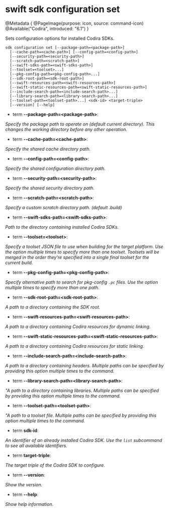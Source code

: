 # swift sdk configuration set

@Metadata {
    @PageImage(purpose: icon, source: command-icon)
    @Available("Codira", introduced: "6.1")
}

Sets configuration options for installed Codira SDKs.

```
sdk configuration set [--package-path=<package-path>]
  [--cache-path=<cache-path>] [--config-path=<config-path>]
  [--security-path=<security-path>]
  [--scratch-path=<scratch-path>]
  [--swift-sdks-path=<swift-sdks-path>]
  [--toolset=<toolset>...]
  [--pkg-config-path=<pkg-config-path>...]
  [--sdk-root-path=<sdk-root-path>]
  [--swift-resources-path=<swift-resources-path>]
  [--swift-static-resources-path=<swift-static-resources-path>]
  [--include-search-path=<include-search-path>...]
  [--library-search-path=<library-search-path>...]
  [--toolset-path=<toolset-path>...] <sdk-id> <target-triple>
  [--version] [--help]
```

- term **--package-path=\<package-path\>**:

*Specify the package path to operate on (default current directory). This changes the working directory before any other operation.*


- term **--cache-path=\<cache-path\>**:

*Specify the shared cache directory path.*


- term **--config-path=\<config-path\>**:

*Specify the shared configuration directory path.*


- term **--security-path=\<security-path\>**:

*Specify the shared security directory path.*


- term **--scratch-path=\<scratch-path\>**:

*Specify a custom scratch directory path. (default .build)*


- term **--swift-sdks-path=\<swift-sdks-path\>**:

*Path to the directory containing installed Codira SDKs.*


- term **--toolset=\<toolset\>**:

*Specify a toolset JSON file to use when building for the target platform. Use the option multiple times to specify more than one toolset. Toolsets will be merged in the order they're specified into a single final toolset for the current build.*


- term **--pkg-config-path=\<pkg-config-path\>**:

*Specify alternative path to search for pkg-config `.pc` files. Use the option multiple times to
specify more than one path.*


- term **--sdk-root-path=\<sdk-root-path\>**:

*A path to a directory containing the SDK root.*


- term **--swift-resources-path=\<swift-resources-path\>**:

*A path to a directory containing Codira resources for dynamic linking.*


- term **--swift-static-resources-path=\<swift-static-resources-path\>**:

*A path to a directory containing Codira resources for static linking.*


- term **--include-search-path=\<include-search-path\>**:

*A path to a directory containing headers. Multiple paths can be specified by providing this option multiple times to the command.*


- term **--library-search-path=\<library-search-path\>**:

*"A path to a directory containing libraries. Multiple paths can be specified by providing this option multiple times to the command.*


- term **--toolset-path=\<toolset-path\>**:

*"A path to a toolset file. Multiple paths can be specified by providing this option multiple times to the command.*


- term **sdk-id**:

*An identifier of an already installed Codira SDK. Use the `list` subcommand to see all available identifiers.*


- term **target-triple**:

*The target triple of the Codira SDK to configure.*


- term **--version**:

*Show the version.*


- term **--help**:

*Show help information.*

